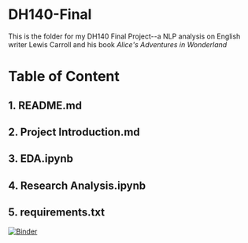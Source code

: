 # DH140-Final
This is the folder for my DH140 Final Project--a NLP analysis on English writer Lewis Carroll and his book *Alice's Adventures in Wonderland*

# Table of Content
## 1. README.md
## 2. Project Introduction.md
## 3. EDA.ipynb
## 4. Research Analysis.ipynb
## 5. requirements.txt


[![Binder](https://mybinder.org/badge_logo.svg)](https://mybinder.org/v2/gh/TimLearnCoding/DH140-Final/main)